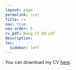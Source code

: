 ```yaml
---
layout: page
permalink: /cv/
title: cv
nav: true
nav_order: 5
cv_pdf: Wang_CV_08.pdf
description:
toc:
  sidebar: left
---
```


You can download my CV [here](/assets/pdf/Wang_CV_08.pdf).

